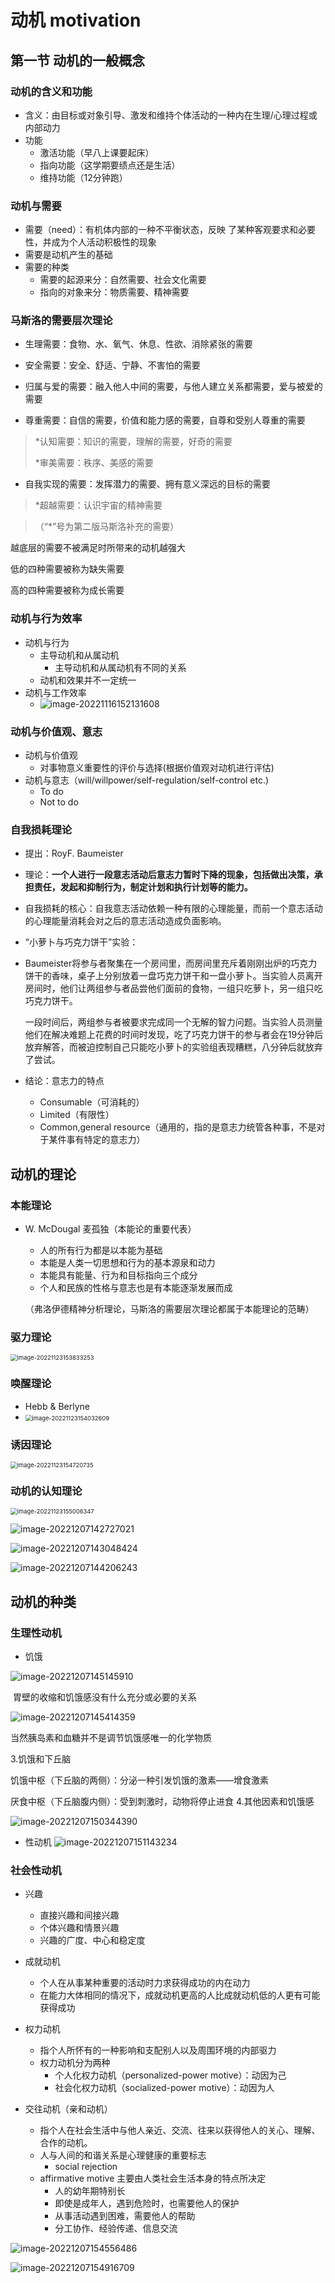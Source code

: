 # **动机 motivation**

## 第一节 动机的一般概念

### 动机的含义和功能

* 含义：由目标或对象引导、激发和维持个体活动的一种内在生理/心理过程或内部动力
* 功能
  * 激活功能（早八上课要起床）
  * 指向功能（这学期要绩点还是生活）
  * 维持功能（12分钟跑）


### 动机与需要

* 需要（need）：有机体内部的一种不平衡状态，反映 了某种客观要求和必要性，并成为个人活动积极性的现象
* 需要是动机产生的基础
* 需要的种类
  * 需要的起源来分：自然需要、社会文化需要
  * 指向的对象来分：物质需要、精神需要

### 马斯洛的需要层次理论

* 生理需要：食物、水、氧气、休息、性欲、消除紧张的需要

* 安全需要：安全、舒适、宁静、不害怕的需要

* 归属与爱的需要：融入他人中间的需要，与他人建立关系都需要，爱与被爱的需要

* 尊重需要：自信的需要，价值和能力感的需要，自尊和受别人尊重的需要

>  *认知需要：知识的需要，理解的需要，好奇的需要
>
>  *审美需要：秩序、美感的需要

* 自我实现的需要：发挥潜力的需要、拥有意义深远的目标的需要

>  *超越需要：认识宇宙的精神需要

>  （“*”号为第二版马斯洛补充的需要）

越底层的需要不被满足时所带来的动机越强大

低的四种需要被称为缺失需要

高的四种需要被称为成长需要

### 动机与行为效率

* 动机与行为
  * 主导动机和从属动机
    * 主导动机和从属动机有不同的关系
  * 动机和效果并不一定统一
* 动机与工作效率
  * ![image-20221116152131608](C:\Users\Lenovo\AppData\Roaming\Typora\typora-user-images\image-20221116152131608.png)

### 动机与价值观、意志

* 动机与价值观
  * 对事物意义重要性的评价与选择(根据价值观对动机进行评估)
* 动机与意志（will/willpower/self-regulation/self-control etc.)
  * To do
  * Not to do

### 自我损耗理论

* 提出：RoyF. Baumeister
* 理论：**一个人进行一段意志活动后意志力暂时下降的现象，包括做出决策，承担责任，发起和抑制行为，制定计划和执行计划等的能力。**

* 自我损耗的核心：自我意志活动依赖一种有限的心理能量，而前一个意志活动的心理能量消耗会对之后的意志活动造成负面影响。

* “小萝卜与巧克力饼干”实验：

* Baumeister将参与者聚集在一个房间里，而房间里充斥着刚刚出炉的巧克力饼干的香味，桌子上分别放着一盘巧克力饼干和一盘小萝卜。当实验人员离开房间时，他们让两组参与者品尝他们面前的食物，一组只吃萝卜，另一组只吃巧克力饼干。

  一段时间后，两组参与者被要求完成同一个无解的智力问题。当实验人员测量他们在解决难题上花费的时间时发现，吃了巧克力饼干的参与者会在19分钟后放弃解答，而被迫控制自己只能吃小萝卜的实验组表现糟糕，八分钟后就放弃了尝试。

* 结论：意志力的特点

  * Consumable（可消耗的）
  * Limited（有限性）
  * Common,general resource（通用的，指的是意志力统管各种事，不是对于某件事有特定的意志力）

## **动机的理论**

### 本能理论

* W. McDougal 麦孤独（本能论的重要代表）

  * 人的所有行为都是以本能为基础
  * 本能是人类一切思想和行为的基本源泉和动力
  * 本能具有能量、行为和目标指向三个成分
  * 个人和民族的性格与意志也是有本能逐渐发展而成

  （弗洛伊德精神分析理论，马斯洛的需要层次理论都属于本能理论的范畴）

### 驱力理论

<img src="C:\Users\Lenovo\AppData\Roaming\Typora\typora-user-images\image-20221123153833253.png" alt="image-20221123153833253" style="zoom: 67%;" />

### 唤醒理论

* Hebb & Berlyne
* <img src="C:\Users\Lenovo\AppData\Roaming\Typora\typora-user-images\image-20221123154032609.png" alt="image-20221123154032609" style="zoom:67%;" />

### 诱因理论

<img src="C:\Users\Lenovo\AppData\Roaming\Typora\typora-user-images\image-20221123154720735.png" alt="image-20221123154720735" style="zoom:67%;" />

### 动机的认知理论

<img src="C:\Users\Lenovo\AppData\Roaming\Typora\typora-user-images\image-20221123155006347.png" alt="image-20221123155006347" style="zoom:67%;" />

![image-20221207142727021](C:\Users\Lenovo\AppData\Roaming\Typora\typora-user-images\image-20221207142727021.png)

![image-20221207143048424](C:\Users\Lenovo\AppData\Roaming\Typora\typora-user-images\image-20221207143048424.png)

![image-20221207144206243](C:\Users\Lenovo\AppData\Roaming\Typora\typora-user-images\image-20221207144206243.png)

## **动机的种类**

### 生理性动机

* 饥饿

![image-20221207145145910](C:\Users\Lenovo\AppData\Roaming\Typora\typora-user-images\image-20221207145145910.png)

​	胃壁的收缩和饥饿感没有什么充分或必要的关系

![image-20221207145414359](C:\Users\Lenovo\AppData\Roaming\Typora\typora-user-images\image-20221207145414359.png)

当然胰岛素和血糖并不是调节饥饿感唯一的化学物质

3.饥饿和下丘脑

  饥饿中枢（下丘脑的两侧）：分泌一种引发饥饿的激素——增食激素

  厌食中枢（下丘脑腹内侧）：受到刺激时，动物将停止进食
4.其他因素和饥饿感

![image-20221207150344390](C:\Users\Lenovo\AppData\Roaming\Typora\typora-user-images\image-20221207150344390.png)

* 性动机
![image-20221207151143234](C:\Users\Lenovo\AppData\Roaming\Typora\typora-user-images\image-20221207151143234.png)

### 社会性动机

* 兴趣
  * 直接兴趣和间接兴趣
  * 个体兴趣和情景兴趣
  * 兴趣的广度、中心和稳定度

* 成就动机
  * 个人在从事某种重要的活动时力求获得成功的内在动力
  * 在能力大体相同的情况下，成就动机更高的人比成就动机低的人更有可能获得成功

* 权力动机
  * 指个人所怀有的一种影响和支配别人以及周围环境的内部驱力
  * 权力动机分为两种
    * 个人化权力动机（personalized-power motive）：动因为己
    * 社会化权力动机（socialized-power motive）：动因为人

* 交往动机（亲和动机）
  * 指个人在社会生活中与他人亲近、交流、往来以获得他人的关心、理解、合作的动机。
  * 人与人间的和谐关系是心理健康的重要标志
    * social rejection
  * affirmative motive 主要由人类社会生活本身的特点所决定
    * 人的幼年期特别长
    * 即使是成年人，遇到危险时，也需要他人的保护
    * 从事活动遇到困难，需要他人的帮助
    * 分工协作、经验传递、信息交流

![image-20221207154556486](C:\Users\Lenovo\AppData\Roaming\Typora\typora-user-images\image-20221207154556486.png)

![image-20221207154916709](C:\Users\Lenovo\AppData\Roaming\Typora\typora-user-images\image-20221207154916709.png)
